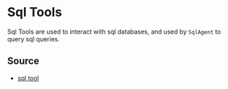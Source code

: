 # Sql Tools
Sql Tools are used to interact with sql databases, and used by `SqlAgent` to query sql queries.

## Source
* [sql tool](../../../ryoma_ai/tool/sql_tool.py)
